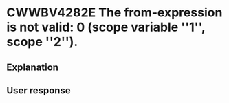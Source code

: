 # CWWBV4282E The from-expression is not valid: 0 (scope variable ''1'', scope ''2'').

## Explanation

## User response